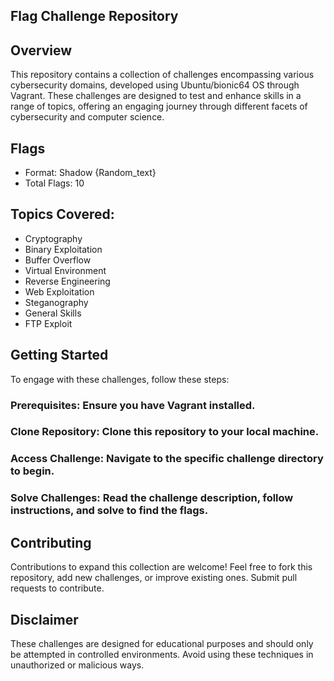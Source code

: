 ## Flag Challenge Repository
## Overview
This repository contains a collection of challenges encompassing various cybersecurity domains, developed using Ubuntu/bionic64 OS through Vagrant. These challenges are designed to test and enhance skills in a range of topics, offering an engaging journey through different facets of cybersecurity and computer science.

## Flags
- Format: Shadow {Random_text}
- Total Flags: 10

## Topics Covered:
- Cryptography
- Binary Exploitation
- Buffer Overflow
- Virtual Environment
- Reverse Engineering
- Web Exploitation
- Steganography
- General Skills
- FTP Exploit

## Getting Started
To engage with these challenges, follow these steps:

### Prerequisites: Ensure you have Vagrant installed.
### Clone Repository: Clone this repository to your local machine.
### Access Challenge: Navigate to the specific challenge directory to begin.
### Solve Challenges: Read the challenge description, follow instructions, and solve to find the flags.

## Contributing
Contributions to expand this collection are welcome! Feel free to fork this repository, add new challenges, or improve existing ones. Submit pull requests to contribute.

## Disclaimer
These challenges are designed for educational purposes and should only be attempted in controlled environments. Avoid using these techniques in unauthorized or malicious ways.

